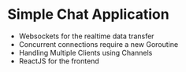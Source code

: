 # Simple Chat Application

- Websockets for the realtime data transfer
- Concurrent connections require a new Goroutine
- Handling Multiple Clients using Channels
- ReactJS for the frontend
